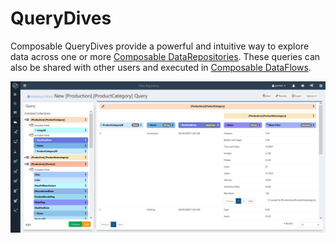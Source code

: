 # QueryDives

Composable QueryDives provide a powerful and intuitive way to explore data across one or more [Composable DataRepositories](./01.Overview.md). These queries can also be shared with other users and executed in [Composable DataFlows](../DataFlows/01.Overview.md).

![!QueryDive Example](img/Basic_query_step_5.png)